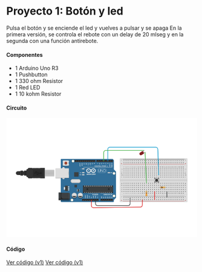 # Proyecto 1: Botón y led
Pulsa el botón y se enciende el led y vuelves a pulsar y se apaga
En la primera versión, se controla el rebote con un delay de 20 mlseg y 
en la segunda con una función antirebote.

#### Componentes
* 1	Arduino Uno R3
* 1	Pushbutton
* 1	330 ohm Resistor
* 1	Red LED
* 1	10 kohm Resistor

#### Circuito
![Circuito](circuito.png)

#### Código
[Ver código (v1)](codigo.ino)
[Ver código (v1)](codigo2.ino)